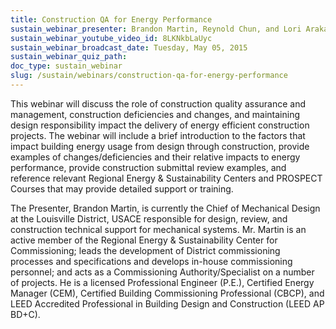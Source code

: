 ```yaml
---
title: Construction QA for Energy Performance
sustain_webinar_presenter: Brandon Martin, Reynold Chun, and Lori Arakawa
sustain_webinar_youtube_video_id: 8LKNkbLaUyc
sustain_webinar_broadcast_date: Tuesday, May 05, 2015
sustain_webinar_quiz_path:
doc_type: sustain_webinar
slug: /sustain/webinars/construction-qa-for-energy-performance
---
```


This webinar will discuss the role of construction quality assurance and management, construction deficiencies and changes, and maintaining design responsibility impact the delivery of energy efficient construction projects. The webinar will include a brief introduction to the factors that impact building energy usage from design through construction, provide examples of changes/deficiencies and their relative impacts to energy performance, provide construction submittal review examples, and reference relevant Regional Energy & Sustainability Centers and PROSPECT Courses that may provide detailed support or training.

The Presenter, Brandon Martin, is currently the Chief of Mechanical Design at the Louisville District, USACE responsible for design, review, and construction technical support for mechanical systems. Mr. Martin is an active member of the Regional Energy & Sustainability Center for Commissioning; leads the development of District commissioning processes and specifications and develops in-house commissioning personnel; and acts as a Commissioning Authority/Specialist on a number of projects. He is a licensed Professional Engineer (P.E.), Certified Energy Manager (CEM), Certified Building Commissioning Professional (CBCP), and LEED Accredited Professional in Building Design and Construction (LEED AP BD+C).
